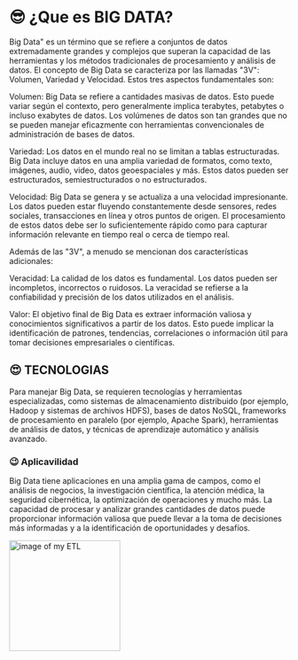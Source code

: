 # :sunglasses: ¿Que es BIG DATA?
Big Data" es un término que se refiere a conjuntos de datos extremadamente grandes y complejos que superan la capacidad de las herramientas y los métodos tradicionales de procesamiento y análisis de datos. El concepto de Big Data se caracteriza por las llamadas "3V": Volumen, Variedad y Velocidad. Estos tres aspectos fundamentales son:

Volumen: Big Data se refiere a cantidades masivas de datos. Esto puede variar según el contexto, pero generalmente implica terabytes, petabytes o incluso exabytes de datos. Los volúmenes de datos son tan grandes que no se pueden manejar eficazmente con herramientas convencionales de administración de bases de datos.

Variedad: Los datos en el mundo real no se limitan a tablas estructuradas. Big Data incluye datos en una amplia variedad de formatos, como texto, imágenes, audio, video, datos geoespaciales y más. Estos datos pueden ser estructurados, semiestructurados o no estructurados.

Velocidad: Big Data se genera y se actualiza a una velocidad impresionante. Los datos pueden estar fluyendo constantemente desde sensores, redes sociales, transacciones en línea y otros puntos de origen. El procesamiento de estos datos debe ser lo suficientemente rápido como para capturar información relevante en tiempo real o cerca de tiempo real.

Además de las "3V", a menudo se mencionan dos características adicionales:

Veracidad: La calidad de los datos es fundamental. Los datos pueden ser incompletos, incorrectos o ruidosos. La veracidad se refierse a la confiabilidad y precisión de los datos utilizados en el análisis.

Valor: El objetivo final de Big Data es extraer información valiosa y conocimientos significativos a partir de los datos. Esto puede implicar la identificación de patrones, tendencias, correlaciones o información útil para tomar decisiones empresariales o científicas.
## :heart_eyes: TECNOLOGIAS
Para manejar Big Data, se requieren tecnologías y herramientas especializadas, como sistemas de almacenamiento distribuido (por ejemplo, Hadoop y sistemas de archivos HDFS), bases de datos NoSQL, frameworks de procesamiento en paralelo (por ejemplo, Apache Spark), herramientas de análisis de datos, y técnicas de aprendizaje automático y análisis avanzado.
### :wink: Aplicavilidad
Big Data tiene aplicaciones en una amplia gama de campos, como el análisis de negocios, la investigación científica, la atención médica, la seguridad cibernética, la optimización de operaciones y mucho más. La capacidad de procesar y analizar grandes cantidades de datos puede proporcionar información valiosa que puede llevar a la toma de decisiones más informadas y a la identificación de oportunidades y desafíos.

<img src="https://drive.google.com/file/d/16ZuVuDGtIEMxZtma-UWMlQsN0AoqDUsX/view?usp=drive_link" alt="image of my ETL" width="200">